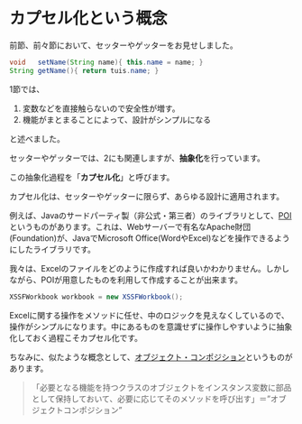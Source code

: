 # カプセル化という概念

前節、前々節において、セッターやゲッターをお見せしました。

```java
void   setName(String name){ this.name = name; }
String getName(){ return tuis.name; }
```

1節では、

1. 変数などを直接触らないので安全性が増す。
2. 機能がまとまることによって、設計がシンプルになる

と述べました。

セッターやゲッターでは、2にも関連しますが、**抽象化**を行っています。

この抽象化過程を「**カプセル化**」と呼びます。

カプセル化は、セッターやゲッターに限らず、あらゆる設計に適用されます。

例えば、Javaのサードパーティ製（非公式・第三者）のライブラリとして、[POI](https://qiita.com/s-tsuchida/items/1c7dcdd56c65b707855b)というものがあります。これは、Webサーバーで有名なApache財団(Foundation)が、JavaでMicrosoft Office(WordやExcel)などを操作できるようにしたライブラリです。

我々は、Excelのファイルをどのように作成すれば良いかわかりません。しかしながら、POIが用意したものを利用して作成することが出来ます。

```java
XSSFWorkbook workbook = new XSSFWorkbook();
```

Excelに関する操作をメソッドに任せ、中のロジックを見えなくしているので、操作がシンプルになります。中にあるものを意識せずに操作しやすいように抽象化しておく過程こそカプセル化です。

ちなみに、似たような概念として、[オブジェクト・コンポジション](https://nekosoftware.wordpress.com/2011/08/09/オブジェクトのコンポジション/)というものがあります。

> 「必要となる機能を持つクラスのオブジェクトをインスタンス変数に部品として保持しておいて、必要に応じてそのメソッドを呼び出す」＝”オブジェクトコンポジション”
